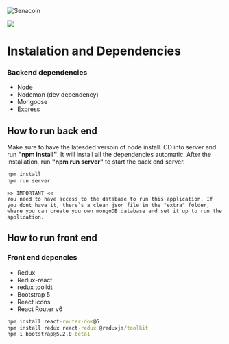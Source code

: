 
![Senacoin](https://i.postimg.cc/Ghwxgtmb/SENACOIN.png)

![](https://img.shields.io/badge/version-1.0.0-green)

# Instalation and Dependencies
### Backend dependencies
- Node
- Nodemon (dev dependency)
- Mongoose
- Express


## How to run back end
Make sure to have the latesded versoin of node install. CD into server and run **"npm install"**. It will install all the dependencies automatic. After the installation, run **"npm run server"** to start the back end server.


```cmd
npm install
npm run server
```
```
>> IMPORTANT <<
You need to have access to the database to run this application. If you dont have it, there`s a clean json file in the "extra" folder, where you can create you own mongoDB database and set it up to run the application.
```

## How to run front end
### Front end depencies
- Redux
- Redux-react
- redux toolkit
- Bootstrap 5
- React icons
- React Router v6

```cmd
npm install react-router-dom@6
npm install redux react-redux @reduxjs/toolkit
npm i bootstrap@5.2.0-beta1
```
